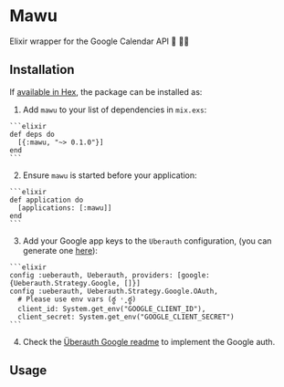 # Mawu

Elixir wrapper for the Google Calendar API  📅 💜💧

## Installation

If [available in Hex](https://hex.pm/docs/publish), the package can be installed as:

  1. Add `mawu` to your list of dependencies in `mix.exs`:

    ```elixir
    def deps do
      [{:mawu, "~> 0.1.0"}]
    end
    ```

  2. Ensure `mawu` is started before your application:

    ```elixir
    def application do
      [applications: [:mawu]]
    end
    ```

  3. Add your Google app keys to the `Uberauth` configuration,
  (you can generate one [here](https://console.developers.google.com/)):

    ```elixir
    config :ueberauth, Ueberauth, providers: [google: {Ueberauth.Strategy.Google, []}]
    config :ueberauth, Ueberauth.Strategy.Google.OAuth,
      # Please use env vars (ఠ్ఠ ˓̭ ఠ్ఠ)
      client_id: System.get_env("GOOGLE_CLIENT_ID"),
      client_secret: System.get_env("GOOGLE_CLIENT_SECRET")
    ```

  4. Check the [Überauth Google readme](https://github.com/ueberauth/ueberauth_google) to implement the Google auth.

## Usage
